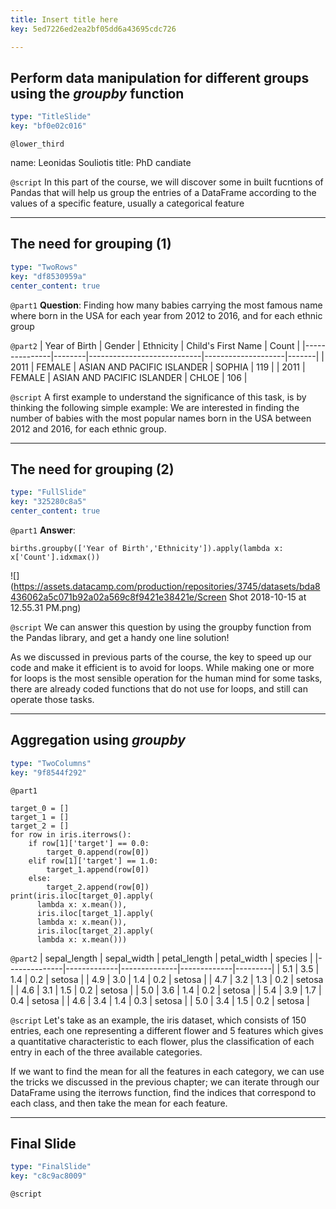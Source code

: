 ```yaml
---
title: Insert title here
key: 5ed7226ed2ea2bf05dd6a43695cdc726

---
```

## Perform data manipulation for different groups using the _groupby_ function

```yaml
type: "TitleSlide"
key: "bf0e02c016"
```

`@lower_third`

name: Leonidas Souliotis
title: PhD candiate


`@script`
In this part of the course, we will discover some in built fucntions of Pandas that will help us group the entries of a DataFrame according to the values of a specific feature, usually a categorical feature


---
## The need for grouping (1)

```yaml
type: "TwoRows"
key: "df8530959a"
center_content: true
```

`@part1`
**Question**: Finding how many babies carrying the most famous name where born in the USA for each year from 2012 to 2016, and for each ethnic group


`@part2`
| Year of Birth | Gender | Ethnicity                  | Child's First Name | Count | 
|---------------|--------|----------------------------|--------------------|-------| 
| 2011          | FEMALE | ASIAN AND PACIFIC ISLANDER | SOPHIA             | 119   | 
| 2011          | FEMALE | ASIAN AND PACIFIC ISLANDER | CHLOE              | 106   |


`@script`
A first example to understand the significance of this task, is by thinking the following simple example: We are interested in finding the number of babies with the most popular names born in the USA between 2012 and 2016, for each ethnic group.


---
## The need for grouping (2)

```yaml
type: "FullSlide"
key: "325280c8a5"
center_content: true
```

`@part1`
**Answer**:
```{python}
births.groupby(['Year of Birth','Ethnicity']).apply(lambda x: 
x['Count'].idxmax())
```
![](https://assets.datacamp.com/production/repositories/3745/datasets/bda8436062a5c071b92a02a569c8f9421e38421e/Screen Shot 2018-10-15 at 12.55.31 PM.png)


`@script`
We can answer this question by using the groupby function from the Pandas library, and get a handy one line solution!

As we discussed in previous parts of the course, the key to speed up our code and make it efficient is to avoid for loops. While making one or more for loops is the most sensible operation for the human mind for some tasks, there are already coded functions that do not use for loops, and still can operate those tasks.


---
## Aggregation using _groupby_

```yaml
type: "TwoColumns"
key: "9f8544f292"
```

`@part1`
```{python}
target_0 = []
target_1 = []
target_2 = []
for row in iris.iterrows():
    if row[1]['target'] == 0.0:
        target_0.append(row[0])
    elif row[1]['target'] == 1.0:
        target_1.append(row[0])
    else:
        target_2.append(row[0])
print(iris.iloc[target_0].apply(
      lambda x: x.mean()),
      iris.iloc[target_1].apply(
      lambda x: x.mean()),
      iris.iloc[target_2].apply(
      lambda x: x.mean()))
```


`@part2`
| sepal_length | sepal_width | petal_length | petal_width | species | 
|--------------|-------------|--------------|-------------|---------| 
| 5.1          | 3.5         | 1.4          | 0.2         | setosa  | 
| 4.9          | 3.0         | 1.4          | 0.2         | setosa  | 
| 4.7          | 3.2         | 1.3          | 0.2         | setosa  | 
| 4.6          | 3.1         | 1.5          | 0.2         | setosa  | 
| 5.0          | 3.6         | 1.4          | 0.2         | setosa  | 
| 5.4          | 3.9         | 1.7          | 0.4         | setosa  | 
| 4.6          | 3.4         | 1.4          | 0.3         | setosa  | 
| 5.0          | 3.4         | 1.5          | 0.2         | setosa  |


`@script`
Let's take as an example, the iris dataset, which consists of 150 entries, each one representing a different flower and 5 features which gives a quantitative characteristic to each flower, plus the classification of each entry in each of the three available categories. 

If we want to find the mean for all the features in each category, we can use the tricks we discussed in the previous chapter; we can iterate through our DataFrame using the iterrows function, find the indices that correspond to each class, and then take the mean for each feature.


---
## Final Slide

```yaml
type: "FinalSlide"
key: "c8c9ac8009"
```

`@script`


